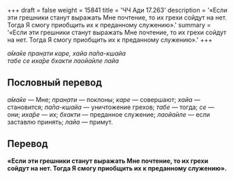 +++
draft = false
weight = 15841
title = 'ЧЧ Ади 17.263'
description = '«Если эти грешники станут выражать Мне почтение, то их грехи сойдут на нет. Тогда Я смогу приобщить их к преданному служению».'
summary = '«Если эти грешники станут выражать Мне почтение, то их грехи сойдут на нет. Тогда Я смогу приобщить их к преданному служению».'
+++

_а̄ма̄ке пран̣ати каре, хайа па̄па-кшайа  
табе се иха̄ре бхакти лаойа̄иле лайа_

## Пословный перевод

_а̄ма̄ке_ — Мне; _пран̣ати_ — поклоны; _каре_ — совершают; _хайа_ — становится; _па̄па_\-_кшайа_ — уничтожение грехов; _табе_ — тогда; _се_ — они; _иха̄ре_ — их; _бхакти_ — преданное служение; _лаойа̄иле_ — если заставлю принять; _лайа_ — примут.

## Перевод

**«Если эти грешники станут выражать Мне почтение, то их грехи сойдут на нет. Тогда Я смогу приобщить их к преданному служению».**
